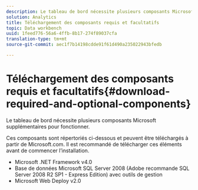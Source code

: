 ```yaml
---
description: Le tableau de bord nécessite plusieurs composants Microsoft supplémentaires pour fonctionner.
solution: Analytics
title: Téléchargement des composants requis et facultatifs
topic: Data workbench
uuid: 1feed776-56a6-4ffb-8b17-274f89037cfa
translation-type: tm+mt
source-git-commit: aec1f7b14198cdde91f61d490a235022943bfedb

---
```



# Téléchargement des composants requis et facultatifs{#download-required-and-optional-components}

Le tableau de bord nécessite plusieurs composants Microsoft supplémentaires pour fonctionner.

Ces composants sont répertoriés ci-dessous et peuvent être téléchargés à partir de Microsoft.com. Il est recommandé de télécharger ces éléments avant de commencer l’installation.

* Microsoft .NET Framework v4.0
* Base de données Microsoft SQL Server 2008 (Adobe recommande SQL Server 2008 R2 SP1 - Express Edition) avec outils de gestion
* Microsoft Web Deploy v2.0

